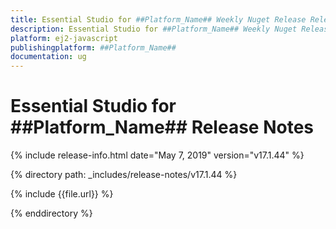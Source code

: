 ```yaml
---
title: Essential Studio for ##Platform_Name## Weekly Nuget Release Release Notes  
description: Essential Studio for ##Platform_Name## Weekly Nuget Release Release Notes  
platform: ej2-javascript
publishingplatform: ##Platform_Name##
documentation: ug
---
```


# Essential Studio for  ##Platform_Name##  Release Notes  

{% include release-info.html date="May 7, 2019"   version="v17.1.44"  %} 

{% directory path: _includes/release-notes/v17.1.44 %}

{% include {{file.url}} %}

{% enddirectory %}
